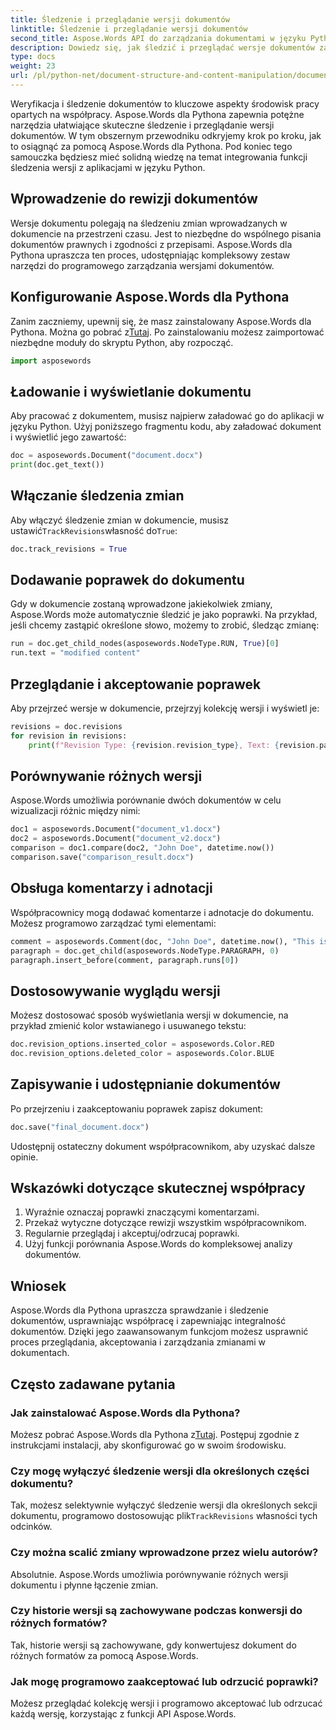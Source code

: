 ```yaml
---
title: Śledzenie i przeglądanie wersji dokumentów
linktitle: Śledzenie i przeglądanie wersji dokumentów
second_title: Aspose.Words API do zarządzania dokumentami w języku Python
description: Dowiedz się, jak śledzić i przeglądać wersje dokumentów za pomocą Aspose.Words dla Pythona. Przewodnik krok po kroku z kodem źródłowym umożliwiający efektywną współpracę. Usprawnij zarządzanie dokumentami już dziś!
type: docs
weight: 23
url: /pl/python-net/document-structure-and-content-manipulation/document-revisions/
---
```


Weryfikacja i śledzenie dokumentów to kluczowe aspekty środowisk pracy opartych na współpracy. Aspose.Words dla Pythona zapewnia potężne narzędzia ułatwiające skuteczne śledzenie i przeglądanie wersji dokumentów. W tym obszernym przewodniku odkryjemy krok po kroku, jak to osiągnąć za pomocą Aspose.Words dla Pythona. Pod koniec tego samouczka będziesz mieć solidną wiedzę na temat integrowania funkcji śledzenia wersji z aplikacjami w języku Python.

## Wprowadzenie do rewizji dokumentów

Wersje dokumentu polegają na śledzeniu zmian wprowadzanych w dokumencie na przestrzeni czasu. Jest to niezbędne do wspólnego pisania dokumentów prawnych i zgodności z przepisami. Aspose.Words dla Pythona upraszcza ten proces, udostępniając kompleksowy zestaw narzędzi do programowego zarządzania wersjami dokumentów.

## Konfigurowanie Aspose.Words dla Pythona

 Zanim zaczniemy, upewnij się, że masz zainstalowany Aspose.Words dla Pythona. Można go pobrać z[Tutaj](https://releases.aspose.com/words/python/). Po zainstalowaniu możesz zaimportować niezbędne moduły do skryptu Python, aby rozpocząć.

```python
import asposewords
```

## Ładowanie i wyświetlanie dokumentu

Aby pracować z dokumentem, musisz najpierw załadować go do aplikacji w języku Python. Użyj poniższego fragmentu kodu, aby załadować dokument i wyświetlić jego zawartość:

```python
doc = asposewords.Document("document.docx")
print(doc.get_text())
```

## Włączanie śledzenia zmian

 Aby włączyć śledzenie zmian w dokumencie, musisz ustawić`TrackRevisions`własność do`True`:

```python
doc.track_revisions = True
```

## Dodawanie poprawek do dokumentu

Gdy w dokumencie zostaną wprowadzone jakiekolwiek zmiany, Aspose.Words może automatycznie śledzić je jako poprawki. Na przykład, jeśli chcemy zastąpić określone słowo, możemy to zrobić, śledząc zmianę:

```python
run = doc.get_child_nodes(asposewords.NodeType.RUN, True)[0]
run.text = "modified content"
```

## Przeglądanie i akceptowanie poprawek

Aby przejrzeć wersje w dokumencie, przejrzyj kolekcję wersji i wyświetl je:

```python
revisions = doc.revisions
for revision in revisions:
    print(f"Revision Type: {revision.revision_type}, Text: {revision.parent_node.get_text()}")
```

## Porównywanie różnych wersji

Aspose.Words umożliwia porównanie dwóch dokumentów w celu wizualizacji różnic między nimi:

```python
doc1 = asposewords.Document("document_v1.docx")
doc2 = asposewords.Document("document_v2.docx")
comparison = doc1.compare(doc2, "John Doe", datetime.now())
comparison.save("comparison_result.docx")
```

## Obsługa komentarzy i adnotacji

Współpracownicy mogą dodawać komentarze i adnotacje do dokumentu. Możesz programowo zarządzać tymi elementami:

```python
comment = asposewords.Comment(doc, "John Doe", datetime.now(), "This is a comment.")
paragraph = doc.get_child(asposewords.NodeType.PARAGRAPH, 0)
paragraph.insert_before(comment, paragraph.runs[0])
```

## Dostosowywanie wyglądu wersji

Możesz dostosować sposób wyświetlania wersji w dokumencie, na przykład zmienić kolor wstawianego i usuwanego tekstu:

```python
doc.revision_options.inserted_color = asposewords.Color.RED
doc.revision_options.deleted_color = asposewords.Color.BLUE
```

## Zapisywanie i udostępnianie dokumentów

Po przejrzeniu i zaakceptowaniu poprawek zapisz dokument:

```python
doc.save("final_document.docx")
```

Udostępnij ostateczny dokument współpracownikom, aby uzyskać dalsze opinie.

## Wskazówki dotyczące skutecznej współpracy

1. Wyraźnie oznaczaj poprawki znaczącymi komentarzami.
2. Przekaż wytyczne dotyczące rewizji wszystkim współpracownikom.
3. Regularnie przeglądaj i akceptuj/odrzucaj poprawki.
4. Użyj funkcji porównania Aspose.Words do kompleksowej analizy dokumentów.

## Wniosek

Aspose.Words dla Pythona upraszcza sprawdzanie i śledzenie dokumentów, usprawniając współpracę i zapewniając integralność dokumentów. Dzięki jego zaawansowanym funkcjom możesz usprawnić proces przeglądania, akceptowania i zarządzania zmianami w dokumentach.

## Często zadawane pytania

### Jak zainstalować Aspose.Words dla Pythona?

 Możesz pobrać Aspose.Words dla Pythona z[Tutaj](https://releases.aspose.com/words/python/). Postępuj zgodnie z instrukcjami instalacji, aby skonfigurować go w swoim środowisku.

### Czy mogę wyłączyć śledzenie wersji dla określonych części dokumentu?

Tak, możesz selektywnie wyłączyć śledzenie wersji dla określonych sekcji dokumentu, programowo dostosowując plik`TrackRevisions` własności tych odcinków.

### Czy można scalić zmiany wprowadzone przez wielu autorów?

Absolutnie. Aspose.Words umożliwia porównywanie różnych wersji dokumentu i płynne łączenie zmian.

### Czy historie wersji są zachowywane podczas konwersji do różnych formatów?

Tak, historie wersji są zachowywane, gdy konwertujesz dokument do różnych formatów za pomocą Aspose.Words.

### Jak mogę programowo zaakceptować lub odrzucić poprawki?

Możesz przeglądać kolekcję wersji i programowo akceptować lub odrzucać każdą wersję, korzystając z funkcji API Aspose.Words.